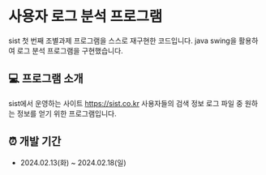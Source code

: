 # 사용자 로그 분석 프로그램
sist 첫 번째 조별과제 프로그램을 스스로 재구현한 코드입니다. java swing을 활용하여 로그 분석 프로그램을 구현했습니다.

## 💻 프로그램 소개
sist에서 운영하는 사이트 https://sist.co.kr 사용자들의 검색 정보 로그 파일 중 원하는 정보를 얻기 위한 프로그램입니다.

## ⏰ 개발 기간
- 2024.02.13(화) ~ 2024.02.18(일)
